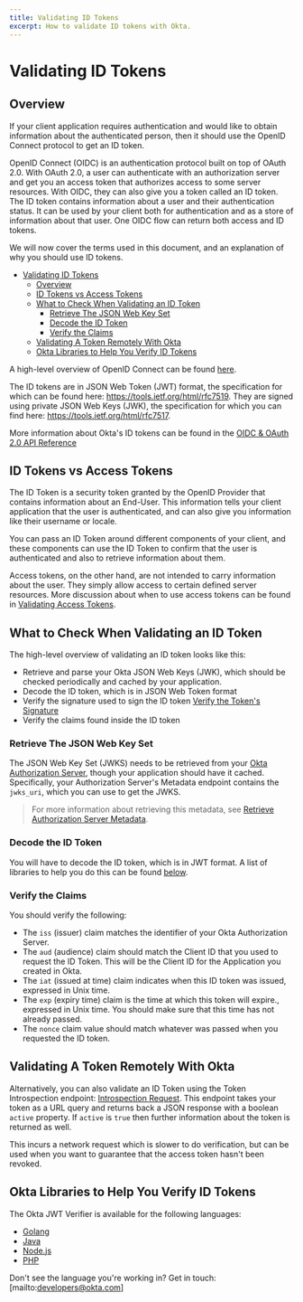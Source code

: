 ```yaml
---
title: Validating ID Tokens
excerpt: How to validate ID tokens with Okta.
---
```


# Validating ID Tokens

## Overview

If your client application requires authentication and would like to obtain information about the authenticated person, then it should use the OpenID Connect protocol to get an ID token.

OpenID Connect (OIDC) is an authentication protocol built on top of OAuth 2.0. With OAuth 2.0, a user can authenticate with an authorization server and get you an access token that authorizes access to some server resources. With OIDC, they can also give you a token called an ID token. The ID token contains information about a user and their authentication status. It can be used by your client both for authentication and as a store of information about that user. One OIDC flow can return both access and ID tokens.

We will now cover the terms used in this document, and an explanation of why you should use ID tokens.

- [Validating ID Tokens](#validating-id-tokens)
  - [Overview](#overview)
  - [ID Tokens vs Access Tokens](#id-tokens-vs-access-tokens)
  - [What to Check When Validating an ID Token](#what-to-check-when-validating-an-id-token)
    - [Retrieve The JSON Web Key Set](#retrieve-the-json-web-key-set)
    - [Decode the ID Token](#decode-the-id-token)
    - [Verify the Claims](#verify-the-claims)
  - [Validating A Token Remotely With Okta](#validating-a-token-remotely-with-okta)
  - [Okta Libraries to Help You Verify ID Tokens](#okta-libraries-to-help-you-verify-id-tokens)

A high-level overview of OpenID Connect can be found [here](/authentication-guide/auth-overview/#openid-connect).

The ID tokens are in JSON Web Token (JWT) format, the specification for which can be found here: <https://tools.ietf.org/html/rfc7519>. They are signed using private JSON Web Keys (JWK), the specification for which you can find here: <https://tools.ietf.org/html/rfc7517>.

More information about Okta's ID tokens can be found in the [OIDC & OAuth 2.0 API Reference](/docs/reference/api/oidc/#id-token)

## ID Tokens vs Access Tokens

The ID Token is a security token granted by the OpenID Provider that contains information about an End-User. This information tells your client application that the user is authenticated, and can also give you information like their username or locale.

You can pass an ID Token around different components of your client, and these components can use the ID Token to confirm that the user is authenticated and also to retrieve information about them.

Access tokens, on the other hand, are not intended to carry information about the user. They simply allow access to certain defined server resources. More discussion about when to use access tokens can be found in [Validating Access Tokens](/authentication-guide/tokens/validating-access-tokens/).

## What to Check When Validating an ID Token

The high-level overview of validating an ID token looks like this:

- Retrieve and parse your Okta JSON Web Keys (JWK), which should be checked periodically and cached by your application.
- Decode the ID token, which is in JSON Web Token format
- Verify the signature used to sign the ID token [Verify the Token's Signature](/authentication-guide/tokens/verifying-token-signature/)
- Verify the claims found inside the ID token

### Retrieve The JSON Web Key Set

The JSON Web Key Set (JWKS) needs to be retrieved from your [Okta Authorization Server](/authentication-guide/implementing-authentication/set-up-authz-server/), though your application should have it cached. Specifically, your Authorization Server's Metadata endpoint contains the `jwks_uri`, which you can use to get the JWKS.

> For more information about retrieving this metadata, see [Retrieve Authorization Server Metadata](/docs/reference/api/oidc/#well-knownoauth-authorization-server).

### Decode the ID Token

You will have to decode the ID token, which is in JWT format. A list of libraries to help you do this can be found [below](#okta-libraries-to-help-you-verify-id-tokens).

### Verify the Claims

You should verify the following:

- The `iss` (issuer) claim matches the identifier of your Okta Authorization Server.
- The `aud` (audience) claim should match the Client ID that you used to request the ID Token. This will be the Client ID for the Application you created in Okta.
- The `iat` (issued at time) claim indicates when this ID token was issued, expressed in Unix time.
- The `exp` (expiry time) claim is the time at which this token will expire., expressed in Unix time. You should make sure that this time has not already passed.
- The `nonce` claim value should match whatever was passed when you requested the ID token.

## Validating A Token Remotely With Okta

Alternatively, you can also validate an ID Token using the Token Introspection endpoint: [Introspection Request](/docs/reference/api/oidc/#introspect). This endpoint takes your token as a URL query and returns back a JSON response with a boolean `active` property. If `active` is `true` then further information about the token is returned as well.

This incurs a network request which is slower to do verification, but can be used when you want to guarantee that the access token hasn't been revoked.

## Okta Libraries to Help You Verify ID Tokens

The Okta JWT Verifier is available for the following languages:

- [Golang](https://github.com/okta/okta-jwt-verifier-golang)
- [Java](https://github.com/okta/okta-jwt-verifier-java)
- [Node.js](https://github.com/okta/okta-oidc-js/tree/master/packages/jwt-verifier)
- [PHP](https://github.com/okta/okta-jwt-verifier-php)

Don't see the language you're working in? Get in touch: [mailto:developers@okta.com]
